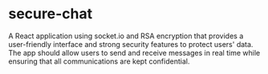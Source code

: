 # secure-chat
A React application using socket.io and RSA encryption that provides a user-friendly interface and strong security features to protect users' data. The app should allow users to send and receive messages in real time while ensuring that all communications are kept confidential.
